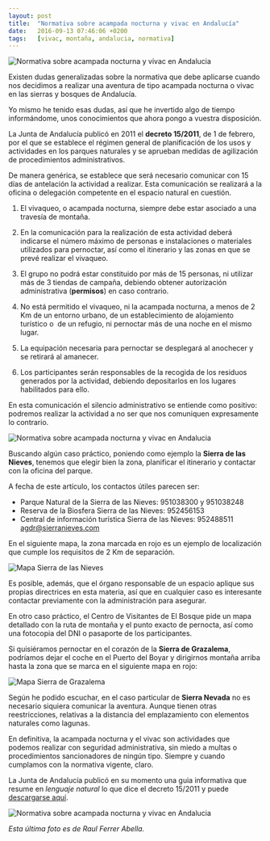 ```yaml
---
layout: post
title:  "Normativa sobre acampada nocturna y vivac en Andalucía"
date:   2016-09-13 07:46:06 +0200
tags:	[vivac, montaña, andalucia, normativa]
---
```


![Normativa sobre acampada nocturna y vivac en Andalucia][pic2]

Existen dudas generalizadas sobre la normativa que debe aplicarse cuando
nos decidimos a realizar una aventura de tipo acampada nocturna o vivac
en las sierras y bosques de Andalucía.

Yo mismo he tenido esas dudas, así que he invertido algo de tiempo
informándome, unos conocimientos que ahora pongo a vuestra disposición.

La Junta de Andalucía publicó en 2011 el **decreto 15/2011**, de 1 de febrero,
por el que se establece el régimen general de planificación de los usos y
actividades en los parques naturales y se aprueban medidas de agilización de
procedimientos administrativos.

De manera genérica, se establece que será necesario comunicar con 15 días de
antelación la actividad a realizar. Esta comunicación se realizará a la oficina
o delegación competente en el espacio natural en cuestión.

1. El vivaqueo, o acampada nocturna, siempre debe estar asociado a una travesía
de montaña.

2. En la comunicación para la realización de esta actividad deberá indicarse el
número máximo de personas e instalaciones o materiales utilizados para
pernoctar, así como el itinerario y las zonas en que se prevé realizar el
vivaqueo.

3. El grupo no podrá estar constituido por más de 15 personas, ni utilizar más
de 3 tiendas de campaña, debiendo obtener autorización administrativa
(**permisos**) en caso contrario.

4. No está permitido el vivaqueo, ni la acampada nocturna, a menos de 2 Km de
un entorno urbano, de un establecimiento de alojamiento turístico o  de un
refugio, ni pernoctar más de una noche en el mismo lugar.

5. La equipación necesaria para pernoctar se desplegará al anochecer y se
retirará al amanecer.

6. Los participantes serán responsables de la recogida de los residuos
generados por la actividad, debiendo depositarlos en los lugares habilitados
para ello.

En esta comunicación el silencio administrativo se entiende como positivo:
podremos realizar la actividad a no ser que nos comuniquen expresamente lo
contrario.

![Normativa sobre acampada nocturna y vivac en Andalucia][pic1]

Buscando algún caso práctico, poniendo como ejemplo la **Sierra
de las Nieves**, tenemos que elegir bien la zona, planificar el itinerario
y contactar con la oficina del parque.

A fecha de este artículo, los contactos útiles parecen ser:
 * Parque Natural de la Sierra de las Nieves: 951038300 y 951038248
 * Reserva de la Biosfera Sierra de las Nieves: 952456153
 * Central de información turística Sierra de las Nieves: 952488511
[agdr@sierranieves.com](mailto:agdr@sierranieves.com)

En el siguiente mapa, la zona marcada en rojo es un ejemplo de localización
que cumple los requisitos de 2 Km de separación.

![Mapa Sierra de las Nieves][map1]

Es posible, además, que el órgano responsable de un espacio aplique sus propias
directrices en esta materia, así que en cualquier caso es interesante contactar
previamente con la administración para asegurar.

En otro caso práctico, el Centro de Visitantes de El Bosque pide un mapa
detallado con la ruta de montaña y el punto exacto de pernocta, así como una
fotocopia del DNI o pasaporte de los participantes.

Si quisiéramos pernoctar en el corazón de la **Sierra de Grazalema**, podríamos
dejar el coche en el Puerto del Boyar y dirigirnos montaña arriba hasta la zona
que se marca en el siguiente mapa en rojo:

![Mapa Sierra de Grazalema][map2]

Según he podido escuchar, en el caso particular de **Sierra Nevada** no es
necesario siquiera comunicar la aventura. Aunque tienen otras reestricciones,
relativas a la distancia del emplazamiento con elementos naturales como
lagunas.

En definitiva, la acampada nocturna y el vivac son actividades que podemos
realizar con seguridad administrativa, sin miedo a multas o procedimientos
sancionadores de ningún tipo. Siempre y cuando cumplamos con la normativa
vigente, claro.

La Junta de Andalucía publicó en su momento una guia informativa que resume en
_lenguaje natural_ lo que dice el decreto 15/2011 y puede
[descargarse aquí][guia_pdf].

![Normativa sobre acampada nocturna y vivac en Andalucia][pic3]

_Esta última foto es de Raul Ferrer Abella._

[pic1]:			{{site.url}}/assets/normativa-milky-way.jpg
[pic2]:			{{site.url}}/assets/normativa-night-tent.jpg
[pic3]:			{{site.url}}/assets/normativa-vivac-raul-ferrer-abella.jpg
[map1]:			{{site.url}}/assets/normativa-sierra-de-las-nieves.png
[map2]:			{{site.url}}/assets/normativa-sierra-grazalema.png
[guia_pdf]:		{{site.url}}/assets/normativa-guia-informativa-junta.pdf
